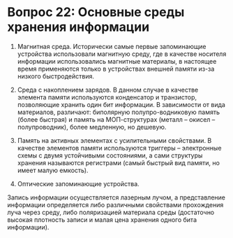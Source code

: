 # Вопрос 22: Основные среды хранения информации

1. Магнитная среда. 
Исторически самые первые запоминающие устройства использовали магнитную среду, где в качестве носителя информации использовались магнитные материалы, в настоящее время применяются только в устройствах внешней памяти из-за низкого быстродействия. 

2. Среда с накоплением зарядов. 
В данном случае в качестве элемента памяти используются конденсатор и транзистор, позволяющие хранить один бит информации. В зависимости от вида материалов, различают: биполярную полупро-водниковую память (более быстрая) и память на МОП-структурах (металл – окисел – полупроводник), более медленную, но дешевую. 

3. Память на активных элементах с усилительными свойствами. 
В качестве элементов памяти используются триггеры – электронные схемы с двумя устойчивыми состояниями, а сами структуры хранения называются регистрами (самый быстрый вид памяти, но имеет малую емкость). 

4. Оптические запоминающие устройства. 

Запись информации осуществляется лазерным лучом, а представление информации определяется либо различными свойствами прохождения луча через среду, либо поляризацией материала среды (достаточно высокая плотность записи и малая цена хранения одного бита информации). 
